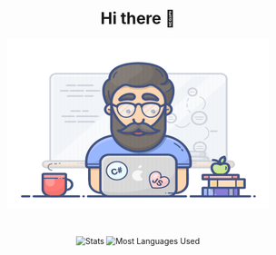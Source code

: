 <p align = "center">
   <h1 align="center">Hi there 👋</h1>
</p>

<p align="center">
   <!---
     <img width="460" height="300" src="https://cdn.dribbble.com/users/1162077/screenshots/3848914/programmer.gif">
    -->
     <img width="460" height="300" src="https://github.com/sanchit-sinha/sanchit-sinha/blob/main/animation.gif?raw=true">
   </p>
   
   <br>
<p align="center">
  <img  src="https://github-readme-stats.vercel.app/api?username=sanchit-sinha&hide=contribs,prs&show_icons=true&theme=radical" alt="Stats" />
  <img src="https://github-readme-stats.vercel.app/api/top-langs/?username=sanchit-sinha&layout=compact" alt="Most Languages Used" /> 
</p>

<!--
**sanchit-sinha/sanchit-sinha** is a ✨ _special_ ✨ repository because its `README.md` (this file) appears on your GitHub profile.

Here are some ideas to get you started:

- 🔭 I’m currently working on ...
- 🌱 I’m currently learning ...
- 👯 I’m looking to collaborate on ...
- 🤔 I’m looking for help with ...
- 💬 Ask me about ...
- 📫 How to reach me: ...
- 😄 Pronouns: ...
- ⚡ Fun fact: ...
-->
